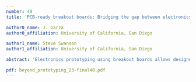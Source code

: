 ```yaml
---
number: 40
title: 'PCB-ready breakout boards: Bridging the gap between electronics prototyping and production.'

author0_name: J. Garza
author0_affiliation: University of California, San Diego

author1_name: Steve Swanson
author1_affiliation: University of California, San Diego

abstract: 'Electronics prototyping using breakout boards allows designers with and without an engineering background to rapidly create interactive prototypes. However, when it comes to transition to a production-ready PCB design, stagnation exists due to the high skill floor required for PCB design. While PCB design automation has been used successfully in recent research tools to reduce the required expertise, little has been done to integrate these tools directly into the electronics prototyping cycle. This position paper aims to bring attention to the possibility of integrating recent PCB design automation paradigms into the electronics prototyping cycle for the creation of PCB-ready breakout boards: breakout boards whose designs would have the ability to be pipelined directly into new user interfaces that leverage the use of automation for the rapid creation of production-ready PCB designs.'

pdf: beyond_prototyping_23-final40.pdf
---
```

